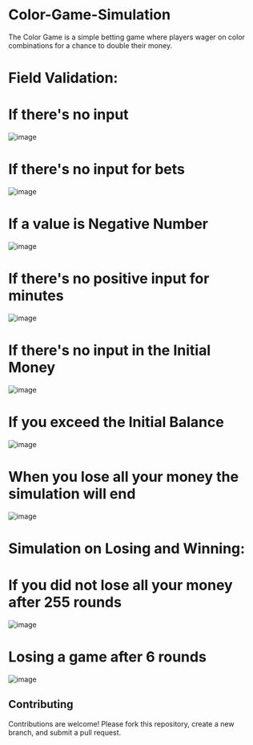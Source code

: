 # Color-Game-Simulation
The Color Game is a simple betting game where players wager on color combinations for a chance to double their money.

# Field Validation:

# If there's no input
![image](https://github.com/user-attachments/assets/0f9e8150-fec5-4a61-a395-aff77d8923fc)

# If there's no input for bets
![image](https://github.com/user-attachments/assets/c51f1fde-7a67-43cc-84e2-575603ad559b)

# If a value is Negative Number
![image](https://github.com/user-attachments/assets/eb4aa7ab-18a5-4342-9373-7fae67b8a923)

# If there's no positive input for minutes
![image](https://github.com/user-attachments/assets/472273e6-b2d4-41b7-b8c6-4f4822c4572c)

# If there's no input in the Initial Money
![image](https://github.com/user-attachments/assets/5918f233-2448-4ebb-bfbe-ece002545146)

# If you exceed the Initial Balance
![image](https://github.com/user-attachments/assets/da0ba051-9bd0-4485-9635-0546d849a91f)

# When you lose all your money the simulation will end
![image](https://github.com/user-attachments/assets/bf1f2232-2d50-4f71-b6b5-eba15dc391e6)

# Simulation on Losing and Winning:

# If you did not lose all your money after 255 rounds
![image](https://github.com/user-attachments/assets/1c7bd66d-e1df-4317-b415-e8a8e403b746)

# Losing a game after 6 rounds
![image](https://github.com/user-attachments/assets/fd1cb973-3b41-45a7-b03d-cf21b8b98d29)


## Contributing  
Contributions are welcome! Please fork this repository, create a new branch, and submit a pull request.  

